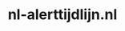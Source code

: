 ---
layout: post
title: "nl-alerttijdlijn.nl"
internal_url: "/dutchgov/nl-alerttijdlijn.nl.html"
subdomains_count: 2
all_subdomains_count: 2
urls_count: 2
ssl_rank: 0
http_rank: 55
url_link: /data/nl-alerttijdlijn.nl/urls.txt
all_subdomains_link: /data/nl-alerttijdlijn.nl/all_subdomains.txt
subdomains_link: /data/nl-alerttijdlijn.nl/subdomains.txt
categories: dutchgov
---